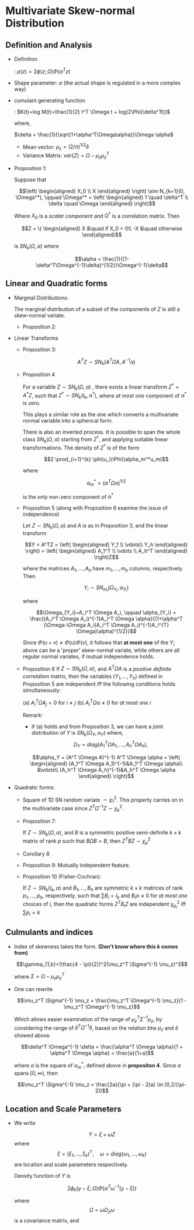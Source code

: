 # Multivariate Skew-normal Distribution

## Definition and Analysis
- Definition
  
  : $p(z) = 2 \phi (z;\Omega) \Phi(\alpha^T z)$
- Shape parameter: $\alpha$ (the actual shape is regulated in a more complex way)
- cumulant generating function

  : $K(t)=log M(t)=\frac{1}{2} t^T \Omega t + log(2\Phi(\delta^Tt))$ 
  
  where,

  $\delta = \frac{1}{\sqrt(1+\alpha^T\Omega\alpha)}\Omega \alpha$

    - Mean vector: $\mu_z = (2/\pi)^{1/2} \delta$
    - Variance Matrix: $var\{Z\} = \Omega - \mu_z \mu_z^T$
- Proposition 1:
  
  Suppose that

    $$\left(
        \begin{aligned}
            X_0 \\
            X
        \end{aligned}
    \right) \sim N_{k+1}(0, \Omega^*), 
    \qquad \Omega^* =  \left(
        \begin{aligned}
            1 \quad \delta^T \\
            \delta \quad \Omega
        \end{aligned}
    \right)$$

    Where $X_0$ is a *scalar component* and $\Omega^*$ is a correlation matrix. Then

    $$Z = \{
        \begin{aligned}
            X  &\quad if X_0 > 0\\
            -X &\quad otherwise
        \end{aligned}$$

    is $SN_{k}(\Omega, \alpha)$ where

    $$\alpha = \frac{1}{(1-\delta^T\Omega^{-1}\delta)^{1/2}}\Omega^{-1}\delta$$

## Linear and Quadratic forms
- Marginal Distributions: 

  The marginal distribution of a subset of the components of $Z$ is still a skew-normal variate.
  - Proposition 2:
   
- Linear Transforms
  - Proposition 3:
    
    $$A^TZ \sim SN_k(A^T \Omega A, A^{-1} \alpha)$$

   - Proposition 4

        For a variable $Z \sim SN_k(\Omega, \alpha)$ , there exists a linear transform $Z^*= A^{*}Z$, such that $Z^* \sim SN_k(I_k, \alpha^*)$, where *at most one* component of $\alpha^{*}$ is zero.  

        This plays a similar role as the one which converts a multivariate normal variable into a spherical form.

        There is also an inverted process. It is possible to span the whole class $SN_k(\Omega, \alpha)$ starting from $Z^{*}$, and applying suitable linear transformations. The density of $Z^{*}$ is of the form

        $$2 \prod_{i=1}^{k} \phi(u_i)\Phi(\alpha_m^*u_m)$$

        where

        $$\alpha^*_m = (\alpha^T \Omega \alpha)^{1/2}$$

        is the only non-zero component of $\alpha^{*}$

    - Proposition 5 (along with Proposition 6 examine the issue of independence)
        
        Let $Z \sim SN_{k}(\Omega, \alpha)$ and $A$ is as in Proposition 3, and the linear transform

        $$Y = A^TZ = 
            \left(
            \begin{aligned}
                Y_1 \\
                \vdots\\
                Y_h
            \end{aligned}
            \right)
            =  \left(
            \begin{aligned}
                A_1^T \\
                \vdots \\
                A_h^T
            \end{aligned}
            \right)Z$$

        where the matrices $A_1, \dots , A_h$ have $m_1, \dots, m_h$ columns, respectively. Then

        $$Y_i \sim SN_{m_i}(\Omega_{Y_i}, \alpha_{Y_i})$$

        where

        $$\Omega_{Y_i}=A_i^T \Omega A_i, \qquad \alpha_{Y_i} = \frac{(A_i^T \Omega A_i)^{-1}A_i^T \Omega \alpha}{(1+\alpha^T (\Omega-\Omega A_i(A_i^T \Omega A_i)^{-1}A_i^{T} \Omega)\alpha)^{1/2}}$$

        Since $\Phi(u+v) \neq \Phi(u)\Phi(v)$, it follows that **at most one** of the $Y_i$ above can be a 'proper' skew-normal variate, while others are all regular normal variates, if mutual independence holds.

    - Proposition 6
        If $Z \sim SN_{k}(\Omega, \alpha)$, and $A^T \Omega A$ is a *positive definite correlation* matrix, then the variables $(Y_1,\dots,Y_h)$ defined in Proposition 5 are independent iff the following conditions holds simultaneously:

        (a) $A_i^T \Omega A_j = 0$ for $i \neq j$
        (b) $A_i^T \Omega \alpha \neq 0$ for *at most one* $i$

        Remark:

        - if (a) holds and from Proposition 3, we can have a joint distribution of $Y$ is $SN_k(\Omega_Y,\alpha_Y)$ where,
        $$\Omega_Y = diag(A_1^T \Omega A_1,\dots,A_h^T \Omega A_h),$$ 
        
        $$\alpha_Y = (A^T \Omega A)^{-1} A^T \Omega \alpha 
            = \left(
            \begin{aligned}
                 (A_1^T \Omega A_1)^{-1}&A_1^T \Omega \alpha\\
                &\vdots\\
                 (A_h^T \Omega A_h)^{-1}&A_h^T \Omega \alpha
            \end{aligned}
            \right)$$

- Quadratic forms:
  - Square of 1D SN random variate $\sim \chi_1^2$. This property carries on in the multivariate case since $Z^T \Omega^{-1} Z \sim \chi_k^2$.
  - Proposition 7:
    
    If $Z \sim SN_k(\Omega, \alpha)$, and $B$ is a symmetric positive semi-definite $k \times k$ matrix of rank $p$ such that $B \Omega B=B$, then $Z^T B Z \sim \chi_p^2$
  - Corollary 8
  - Proposition 9: Mutually independent feature.
  - Proposition 10 (Fisher-Cochran):
    
    If $Z \sim SN_k(I_k, \alpha)$ and $B_1, \dots, B_h$ are symmetric $k \times k$ matrices of rank $p_1,\dots, p_h$, respectively, such that $\sum B_i = I_k$ and $B_i \alpha \neq 0$ for *at most one* choices of $i$, then the quadratic forms $Z^T B_i Z$ are independent $\chi_{p_i}^2$ iff $\sum p_i = k$

## Culmulants and indices
- Index of skewness takes the form. **(Don't know where this $k$ comes from)**
    
    $$\gamma_{1,k}=(\frac{4 - \pi}{2})^2(\mu_z^T \Sigma^{-1} \mu_z)^3$$

    where $\Sigma = \Omega - \mu_z \mu_z^T$

- One can rewrite
    
    $$\mu_z^T \Sigma^{-1} \mu_z = \frac{\mu_z^T \Omega^{-1} \mu_z}{1 - \mu_z^T \Omega^{-1} \mu_z}$$

    Which allows easier examination of the range of $\mu_z^T \Sigma^{-1} \mu_z$, by considering the range of $\delta^T \Omega^{-1} \delta$, based on the relation btw $\mu_z$ and $\delta$ showed above. 
    
    $$\delta^T \Omega^{-1} \delta = \frac{\alpha^T \Omega \alpha}{1 + \alpha^T \Omega \alpha} = \frac{a}{1+a}$$  
    
    where $a$ is the square of  $\alpha_m^*$, defined above in **propositon 4**. Since $a$ spans $[0, \infty)$, then
    
    $$\mu_z^T \Sigma^{-1} \mu_z = \frac{2a}{\pi + (\pi - 2)a} \in [0,2/(\pi-2))$$

## Location and Scale Parameters
- We write
  
  $$ Y = \xi + \omega Z$$
  where
  $$ \xi = (\xi_1,\dots,\xi_k)^T, \quad \omega = diag(\omega_1,\dots,\omega_k)$$
  are location and scale parameters respectively.
  
  Density function of $Y$ is 
  
  $$ 2 \phi_k(y-\xi;\Omega)\Phi(\alpha^T\omega^{-1}(y-\xi))$$ 

  where 
  $$ \Omega = \omega \Omega_z \omega$$
  is a covariance matrix, and

